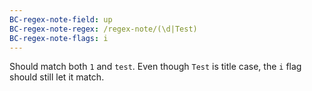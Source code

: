 ```yaml
---
BC-regex-note-field: up
BC-regex-note-regex: /regex-note/(\d|Test)
BC-regex-note-flags: i
---
```

Should match both `1` and `test`. Even though `Test` is title case, the `i` flag should still let it match.